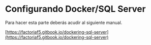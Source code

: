 # Configurando Docker/SQL Server

Para hacer esta parte deberás acudir al siguiente manual.

[https://factoriaf5.gitbook.io/dockering-sql-server](https://factoriaf5.gitbook.io/dockering-sql-server)
